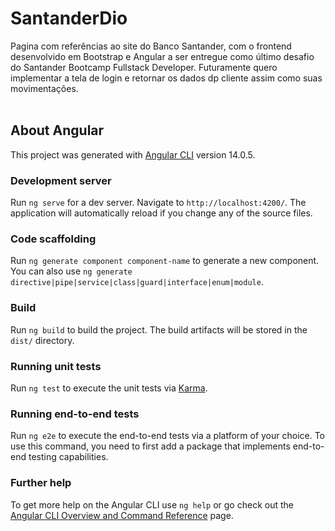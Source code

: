# SantanderDio

Pagina com referências ao site do Banco Santander, com o frontend desenvolvido em Bootstrap e Angular a ser entregue como último desafio do Santander Bootcamp Fullstack Developer. Futuramente quero implementar a tela de login e retornar os dados dp cliente assim como suas movimentações.
<br/>
<br/>
## About Angular
This project was generated with [Angular CLI](https://github.com/angular/angular-cli) version 14.0.5.

### Development server
Run `ng serve` for a dev server. Navigate to `http://localhost:4200/`. The application will automatically reload if you change any of the source files.

### Code scaffolding
Run `ng generate component component-name` to generate a new component. You can also use `ng generate directive|pipe|service|class|guard|interface|enum|module`.

### Build
Run `ng build` to build the project. The build artifacts will be stored in the `dist/` directory.

### Running unit tests
Run `ng test` to execute the unit tests via [Karma](https://karma-runner.github.io).

### Running end-to-end tests
Run `ng e2e` to execute the end-to-end tests via a platform of your choice. To use this command, you need to first add a package that implements end-to-end testing capabilities.

### Further help
To get more help on the Angular CLI use `ng help` or go check out the [Angular CLI Overview and Command Reference](https://angular.io/cli) page.
